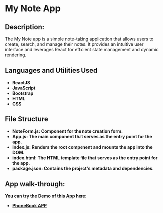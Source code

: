 # My Note App

<h2>Description:</h2>
The My Note app is a simple note-taking application that allows users to create, search, and manage their notes. It provides an intuitive user interface and leverages React for efficient state management and dynamic rendering.

<h2>Languages and Utilities Used</h2>

- <b>ReactJS</b>
- <b>JavaScript</b>
- <b>Bootstrap</b>
- <b>HTML</b>
- <b>CSS</b>

<h2>File Structure</h2>

- <b>NoteForm.js: Component for the note creation form.
- <b>App.js: The main component that serves as the entry point for the app.
- <b>index.js: Renders the root component and mounts the app into the DOM.
- <b>index.html: The HTML template file that serves as the entry point for the app.
- <b>package.json: Contains the project's metadata and dependencies.

<h2>App walk-through:</h2>

<b>You can try the Demo of this App here:</b> 
- [PhoneBook APP](https://notebook-mynote.netlify.app/)
